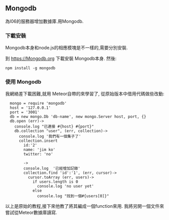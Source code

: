 ## Mongodb

為l06的服務器增加數據庫.用Mongodb.

### 下載安裝
Mongodb本身和node.js的相應模塊是不一樣的,需要分別安裝.

到 https://Mongodb.org 下載安裝 Mongodb本身.
然後:
```
npm install -g mongodb
```
### 使用 Mongodb
我網絡差下載困難,就用 Meteor自帶的來學習了, 從原始版本中借用代碼做些改動:

      mongo = require 'mongodb'
      host = '127.0.0.1'
      port = '3001'
      db = new mongo.Db 'db-name', new mongo.Server host, port, {}
      db.open (err)->
        console.log "已連接 #{host} #{port}"
        db.collection "user", (err, collection)->
          console.log '我們有一個集子了'
          collection.insert
            id:'2'
            name: 'jim ko'
            twitter: 'no'

            ->
            console.log  '已經增加記錄'
            collection.find 'id':'1', (err, cursor)->
              cursor.toArray (err, users)->
                if users.length is 0
                  console.log 'no user yet'
                else
                  console.log "找到一個#{users[0]}"

以上是原始的教程,接下來他教了將其編成一個function來用.
我將另開一個文件來嘗試從Meteor數據庫讀寫.
